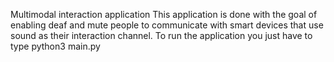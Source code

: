 Multimodal interaction application
This application is done with the goal of enabling deaf and mute people to communicate with smart devices that use sound as their interaction channel.
To run the application you just have to type python3 main.py
